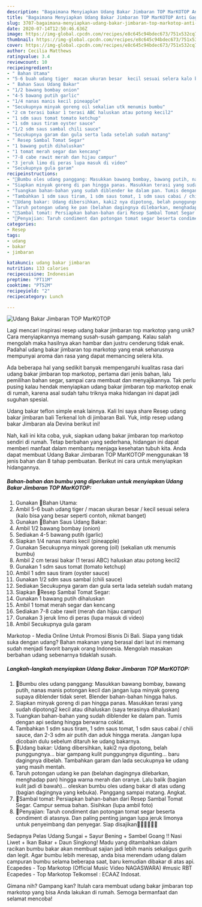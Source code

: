 ```yaml
---
description: "Bagaimana Menyiapkan Udang Bakar Jimbaran TOP MarKOTOP Anti Gagal"
title: "Bagaimana Menyiapkan Udang Bakar Jimbaran TOP MarKOTOP Anti Gagal"
slug: 3707-bagaimana-menyiapkan-udang-bakar-jimbaran-top-markotop-anti-gagal
date: 2020-07-14T12:50:46.636Z
image: https://img-global.cpcdn.com/recipes/e8c645c94bdec673/751x532cq70/udang-bakar-jimbaran-top-markotop-foto-resep-utama.jpg
thumbnail: https://img-global.cpcdn.com/recipes/e8c645c94bdec673/751x532cq70/udang-bakar-jimbaran-top-markotop-foto-resep-utama.jpg
cover: https://img-global.cpcdn.com/recipes/e8c645c94bdec673/751x532cq70/udang-bakar-jimbaran-top-markotop-foto-resep-utama.jpg
author: Cecilia Matthews
ratingvalue: 3.4
reviewcount: 10
recipeingredient:
- " Bahan Utama"
- "5-6 buah udang tiger  macan ukuran besar  kecil sesuai selera kalo bisa yang besar seperti contoh nikmat banget"
- " Bahan Saus Udang Bakar"
- "1/2 bawang bombay onion"
- "4-5 bawang putih garlic"
- "1/4 nanas manis kecil pineapple"
- "Secukupnya minyak goreng oil sekalian utk menumis bumbu"
- "2 cm terasi bakar 1 terasi ABC haluskan atau potong kecil2"
- "1 sdm saus tomat tomato ketchup"
- "1 sdm saus tiram oyster sauce"
- "1/2 sdm saus sambal chili sauce"
- "Secukupnya garam dan gula serta lada setelah sudah matang"
- " Resep Sambal Tomat Segar"
- "1 bawang putih dihaluskan"
- "1 tomat merah segar dan kencang"
- "7-8 cabe rawit merah dan hijau campur"
- "3 jeruk limo di peras lupa masuk di video"
- "Secukupnya gula garam"
recipeinstructions:
- "🍤Bumbu oles udang panggang: Masukkan bawang bombay, bawang putih, nanas manis potongan kecil dan jangan lupa minyak goreng supaya diblender tidak seret. Blender bahan-bahan hingga halus."
- "Siapkan minyak goreng di pan hingga panas. Masukkan terasi yang sudah dipotong2 kecil atau dihaluskan (saya terasinya dihaluskan)"
- "Tuangkan bahan-bahan yang sudah diblender ke dalam pan. Tumis dengan api sedang hingga berwarna coklat."
- "Tambahkan 1 sdm saus tiram, 1 sdm saus tomat, 1 sdm saus cabai / chili sauce, dan 2-3 sdm air putih dan aduk hingga merata. Jangan lupa dicobain dulu sebelum ditaruh ke udang bakarnya."
- "🍤Udang bakar: Udang dibersihkan, kaki2 nya dipotong, belah punggungnya... biar gampang kulit punggungnya digunting... baru dagingnya dibelah. Tambahkan garam dan lada secukupnya ke udang yang masih mentah."
- "Taruh potongan udang ke pan (belahan dagingnya dilebarkan, menghadap pan) hingga warna merah dan oranye. Lalu balik (bagian kulit jadi di bawah)... oleskan bumbu oles udang bakar di atas udang (bagian dagingnya yang kebuka). Panggang sampai matang. Angkat."
- "🍤Sambal tomat: Persiapkan bahan-bahan dari Resep Sambal Tomat Segar. Campur semua bahan. Sisihkan (lupa ambil foto)"
- "🍤Penyajian: Taruh condiment dan potongan tomat segar beserta condiment di atasnya. Dan paling penting jangan lupa jeruk limonya untuk penyeimbang dan penyegar. Siap disajikan👍🏻👍🏻👍🏻"
categories:
- Resep
tags:
- udang
- bakar
- jimbaran

katakunci: udang bakar jimbaran 
nutrition: 133 calories
recipecuisine: Indonesian
preptime: "PT11M"
cooktime: "PT52M"
recipeyield: "2"
recipecategory: Lunch

---
```



![Udang Bakar Jimbaran TOP MarKOTOP](https://img-global.cpcdn.com/recipes/e8c645c94bdec673/751x532cq70/udang-bakar-jimbaran-top-markotop-foto-resep-utama.jpg)

Lagi mencari inspirasi resep udang bakar jimbaran top markotop yang unik? Cara menyiapkannya memang susah-susah gampang. Kalau salah mengolah maka hasilnya akan hambar dan justru cenderung tidak enak. Padahal udang bakar jimbaran top markotop yang enak seharusnya mempunyai aroma dan rasa yang dapat memancing selera kita.

Ada beberapa hal yang sedikit banyak mempengaruhi kualitas rasa dari udang bakar jimbaran top markotop, pertama dari jenis bahan, lalu pemilihan bahan segar, sampai cara membuat dan menyajikannya. Tak perlu pusing kalau hendak menyiapkan udang bakar jimbaran top markotop enak di rumah, karena asal sudah tahu triknya maka hidangan ini dapat jadi suguhan spesial.

Udang bakar teflon simple enak lainnya. Kali Ini saya share Resep udang bakar jimbaran bali Terkenal loh di jimbaran Bali. Yuk, intip resep udang bakar Jimbaran ala Devina berikut ini!


Nah, kali ini kita coba, yuk, siapkan udang bakar jimbaran top markotop sendiri di rumah. Tetap berbahan yang sederhana, hidangan ini dapat memberi manfaat dalam membantu menjaga kesehatan tubuh kita. Anda dapat membuat Udang Bakar Jimbaran TOP MarKOTOP menggunakan 18 jenis bahan dan 8 tahap pembuatan. Berikut ini cara untuk menyiapkan hidangannya.

<!--inarticleads1-->

##### Bahan-bahan dan bumbu yang diperlukan untuk menyiapkan Udang Bakar Jimbaran TOP MarKOTOP:

1. Gunakan  🍤Bahan Utama:
1. Ambil 5-6 buah udang tiger / macan ukuran besar / kecil sesuai selera (kalo bisa yang besar seperti contoh, nikmat banget)
1. Gunakan  🍤Bahan Saus Udang Bakar:
1. Ambil 1/2 bawang bombay (onion)
1. Sediakan 4-5 bawang putih (garlic)
1. Siapkan 1/4 nanas manis kecil (pineapple)
1. Gunakan Secukupnya minyak goreng (oil) (sekalian utk menumis bumbu)
1. Ambil 2 cm terasi bakar (1 terasi ABC) haluskan atau potong kecil2
1. Gunakan 1 sdm saus tomat (tomato ketchup)
1. Ambil 1 sdm saus tiram (oyster sauce)
1. Gunakan 1/2 sdm saus sambal (chili sauce)
1. Sediakan Secukupnya garam dan gula serta lada setelah sudah matang
1. Siapkan  🍤Resep Sambal Tomat Segar:
1. Gunakan 1 bawang putih dihaluskan
1. Ambil 1 tomat merah segar dan kencang
1. Sediakan 7-8 cabe rawit (merah dan hijau campur)
1. Gunakan 3 jeruk limo di peras (lupa masuk di video)
1. Ambil Secukupnya gula garam


Markotop - Media Online Untuk Promosi Bisnis Di Bali. Siapa yang tidak suka dengan udang? Bahan makanan yang berasal dari laut ini memang sudah menjadi favorit banyak orang Indonesia. Mengolah masakan berbahan udang sebenarnya tidaklah susah. 

<!--inarticleads2-->

##### Langkah-langkah menyiapkan Udang Bakar Jimbaran TOP MarKOTOP:

1. 🍤Bumbu oles udang panggang: Masukkan bawang bombay, bawang putih, nanas manis potongan kecil dan jangan lupa minyak goreng supaya diblender tidak seret. Blender bahan-bahan hingga halus.
1. Siapkan minyak goreng di pan hingga panas. Masukkan terasi yang sudah dipotong2 kecil atau dihaluskan (saya terasinya dihaluskan)
1. Tuangkan bahan-bahan yang sudah diblender ke dalam pan. Tumis dengan api sedang hingga berwarna coklat.
1. Tambahkan 1 sdm saus tiram, 1 sdm saus tomat, 1 sdm saus cabai / chili sauce, dan 2-3 sdm air putih dan aduk hingga merata. Jangan lupa dicobain dulu sebelum ditaruh ke udang bakarnya.
1. 🍤Udang bakar: Udang dibersihkan, kaki2 nya dipotong, belah punggungnya... biar gampang kulit punggungnya digunting... baru dagingnya dibelah. Tambahkan garam dan lada secukupnya ke udang yang masih mentah.
1. Taruh potongan udang ke pan (belahan dagingnya dilebarkan, menghadap pan) hingga warna merah dan oranye. Lalu balik (bagian kulit jadi di bawah)... oleskan bumbu oles udang bakar di atas udang (bagian dagingnya yang kebuka). Panggang sampai matang. Angkat.
1. 🍤Sambal tomat: Persiapkan bahan-bahan dari Resep Sambal Tomat Segar. Campur semua bahan. Sisihkan (lupa ambil foto)
1. 🍤Penyajian: Taruh condiment dan potongan tomat segar beserta condiment di atasnya. Dan paling penting jangan lupa jeruk limonya untuk penyeimbang dan penyegar. Siap disajikan👍🏻👍🏻👍🏻


Sedapnya Pelas Udang Sungai + Sayur Bening + Sambel Goang !! Nasi Liwet + Ikan Bakar + Daun Singkong! Madu yang ditambahkan dalam racikan bumbu bakar akan membuat sajian jadi lebih manis sekaligus gurih dan legit. Agar bumbu lebih meresap, anda bisa merendam udang dalam campuran bumbu selama beberapa saat, baru kemudian dibakar di atas api. Ecapedes - Top Markotop (Official Music Video NAGASWARA) #music RBT Ecapedes - Top Markotop Telkomsel : ECAAZ Indosat. 

Gimana nih? Gampang kan? Itulah cara membuat udang bakar jimbaran top markotop yang bisa Anda lakukan di rumah. Semoga bermanfaat dan selamat mencoba!
